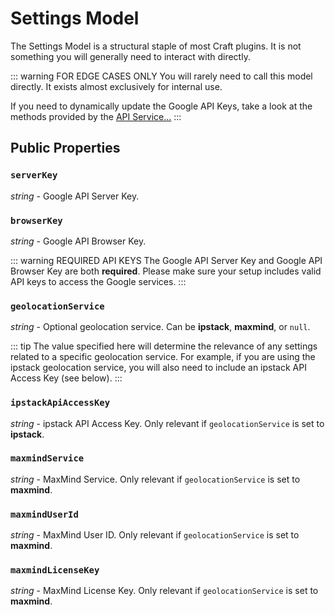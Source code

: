 # Settings Model

The Settings Model is a structural staple of most Craft plugins. It is not something you will generally need to interact with directly.

::: warning FOR EDGE CASES ONLY
You will rarely need to call this model directly. It exists almost exclusively for internal use.

If you need to dynamically update the Google API Keys, take a look at the methods provided by the [API Service...](/services/api-service/)
:::

## Public Properties

### `serverKey`

_string_ - Google API Server Key.

### `browserKey`

_string_ - Google API Browser Key.

::: warning REQUIRED API KEYS
The Google API Server Key and Google API Browser Key are both **required**. Please make sure your setup includes valid API keys to access the Google services.
:::

### `geolocationService`

_string_ - Optional geolocation service. Can be **ipstack**, **maxmind**, or `null`.

::: tip 
The value specified here will determine the relevance of any settings related to a specific geolocation service. For example, if you are using the ipstack geolocation service, you will also need to include an ipstack API Access Key (see below).
:::

### `ipstackApiAccessKey`

_string_ - ipstack API Access Key. Only relevant if `geolocationService` is set to **ipstack**.

### `maxmindService`

_string_ - MaxMind Service. Only relevant if `geolocationService` is set to **maxmind**.

### `maxmindUserId`

_string_ - MaxMind User ID. Only relevant if `geolocationService` is set to **maxmind**.

### `maxmindLicenseKey`

_string_ - MaxMind License Key. Only relevant if `geolocationService` is set to **maxmind**.
